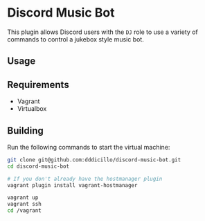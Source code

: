 # Discord Music Bot

This plugin allows Discord users with the `DJ` role to use a variety of commands to control a jukebox style music bot.

## Usage

## Requirements

- Vagrant
- Virtualbox

## Building

Run the following commands to start the virtual machine:
```bash
git clone git@github.com:dddicillo/discord-music-bot.git
cd discord-music-bot

# If you don't already have the hostmanager plugin
vagrant plugin install vagrant-hostmanager

vagrant up
vagrant ssh
cd /vagrant
```

